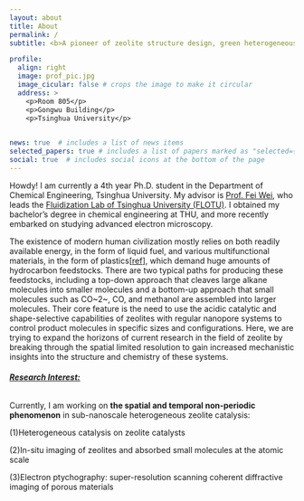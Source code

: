 ```yaml
---
layout: about
title: About
permalink: /
subtitle: <b>A pioneer of zeolite structure design, green heterogeneous catalysis, and in-situ electron microscopy.</b>

profile:
  align: right
  image: prof_pic.jpg
  image_cicular: false # crops the image to make it circular
  address: >
    <p>Room 805</p>
    <p>Gongwu Building</p>
    <p>Tsinghua University</p>
  

news: true  # includes a list of news items
selected_papers: true # includes a list of papers marked as "selected={true}"
social: true  # includes social icons at the bottom of the page
---
```


Howdy! I am currently a 4th year Ph.D. student in the Department of Chemical Engineering, Tsinghua University. My advisor is [Prof. Fei Wei](https://www.chemeng.tsinghua.edu.cn/info/1165/2600.htm), who leads the [Fluidization Lab of Tsinghua University (FLOTU)](https://www.chemeng.tsinghua.edu.cn/info/1165/2600.htm). I obtained my bachelor’s degree in chemical engineering at THU, and more recently embarked on studying advanced electron microscopy. 

The existence of modern human civilization mostly relies on both readily available energy, in the form of liquid fuel, and various multifunctional materials, in the form of plastics[[ref](https://www.nature.com/articles/s41563-020-00819-x)], which demand huge amounts of hydrocarbon feedstocks. There are two typical paths for producing these feedstocks, including a top-down approach that cleaves large alkane molecules into smaller molecules and a bottom-up approach that small molecules such as CO~2~, CO, and methanol are assembled into larger molecules. Their core feature is the need to use the acidic catalytic and shape-selective capabilities of zeolites with regular nanopore systems to control product molecules in specific sizes and configurations. Here, we are trying to expand the horizons of current research in the field of zeolite by breaking through the spatial limited resolution to gain increased mechanistic insights into the structure and chemistry of these systems.

###### ***<u>Research Interest:</u>***

Currently, I am working on **the spatial and temporal non-periodic phenomenon** in sub-nanoscale heterogeneous zeolite catalysis:

(1)Heterogeneous catalysis on zeolite catalysts

(2)In-situ imaging of zeolites and absorbed small molecules at the atomic scale

(3)Electron ptychography: super-resolution scanning coherent diffractive imaging of porous materials
